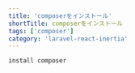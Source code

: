 ```yaml
---
title: 'composerをインストール'
shortTitle: composerをインストール
tags: ['composer']
category: 'laravel-react-inertia'
---
```


```
install composer
```
